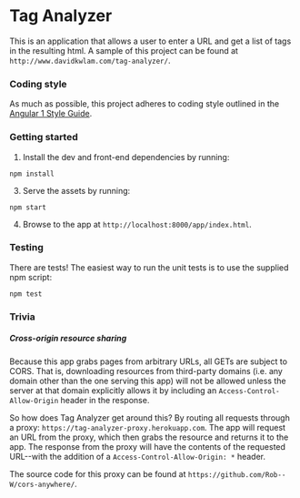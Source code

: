 # Tag Analyzer

This is an application that allows a user to enter a URL and get a list of
tags in the resulting html. A sample of this project can be found at `http://www.davidkwlam.com/tag-analyzer/`.

### Coding style

As much as possible, this project adheres to coding style outlined in the [Angular 1 Style Guide](https://github.com/johnpapa/angular-styleguide/blob/master/a1/README.md).

### Getting started

1. Install the dev and front-end dependencies by running:
```shell
npm install
```
3. Serve the assets by running:
```shell
npm start
```
4. Browse to the app at `http://localhost:8000/app/index.html`.

### Testing

There are tests! The easiest way to run the unit tests is to use the supplied npm script:

```shell
npm test
```

### Trivia

##### Cross-origin resource sharing

Because this app grabs pages from arbitrary URLs, all GETs are subject to CORS. That is, downloading resources from third-party domains (i.e. any domain other than the one serving this app) will not be allowed unless the server at that domain explicitly allows it by including an `Access-Control-Allow-Origin` header in the response.

So how does Tag Analyzer get around this? By routing all requests through a proxy: `https://tag-analyzer-proxy.herokuapp.com`. The app will request an URL from the proxy, which then grabs the resource and returns it to the app. The response from the proxy will have the contents of the requested URL--with the addition of a `Access-Control-Allow-Origin: *` header.

The source code for this proxy can be found at `https://github.com/Rob--W/cors-anywhere/`.
